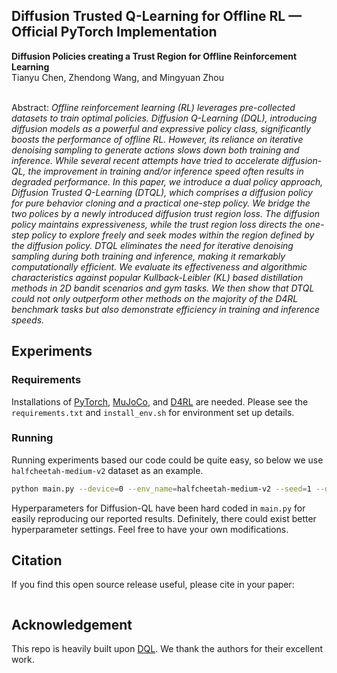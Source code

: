 ##  Diffusion Trusted Q-Learning for Offline RL &mdash; Official PyTorch Implementation

**Diffusion Policies creating a Trust Region for Offline Reinforcement Learning**<br>
Tianyu Chen, Zhendong Wang, and Mingyuan Zhou <br> 
<br>

Abstract: *Offline reinforcement learning (RL) leverages pre-collected 
datasets to train optimal policies. Diffusion Q-Learning (DQL), introducing 
diffusion models as a powerful and expressive policy class, significantly 
boosts the performance of offline RL. However, its reliance on iterative 
denoising sampling to generate actions slows down both training and 
inference. While several recent attempts have tried to accelerate 
diffusion-QL, the improvement in training and/or inference speed often 
results in degraded performance. In this paper, we introduce a dual 
policy approach, Diffusion Trusted Q-Learning (DTQL), which comprises a 
diffusion policy for pure behavior cloning and a practical one-step policy. 
We bridge the two polices by a newly introduced diffusion trust region 
loss. The diffusion policy maintains expressiveness, while the trust 
region loss directs the one-step policy to explore freely and seek 
modes within the region defined by the diffusion policy. DTQL 
eliminates the need for iterative denoising sampling during both training 
and inference, making it remarkably computationally efficient. We 
evaluate its effectiveness and algorithmic characteristics against 
popular Kullback-Leibler (KL) based distillation methods in 2D bandit 
scenarios and gym tasks. We then show that DTQL could not only outperform 
other methods on the majority of the D4RL benchmark tasks but also 
demonstrate efficiency in training and inference speeds.*

## Experiments

### Requirements
Installations of [PyTorch](https://pytorch.org/), [MuJoCo](https://github.com/deepmind/mujoco), and [D4RL](https://github.com/Farama-Foundation/D4RL) are needed. Please see the ``requirements.txt`` and ``install_env.sh`` for environment set up details.

### Running
Running experiments based our code could be quite easy, so below we use `halfcheetah-medium-v2` dataset as an example. 

```.bash
python main.py --device=0 --env_name=halfcheetah-medium-v2 --seed=1 --dir=results
```

Hyperparameters for Diffusion-QL have been hard coded in `main.py` for easily reproducing our reported results. 
Definitely, there could exist better hyperparameter settings. Feel free to have your own modifications. 

## Citation

If you find this open source release useful, please cite in your paper:
```

```

## Acknowledgement
This repo is heavily built upon [DQL](https://github.com/Zhendong-Wang/Diffusion-Policies-for-Offline-RL). We thank the authors for their excellent work.